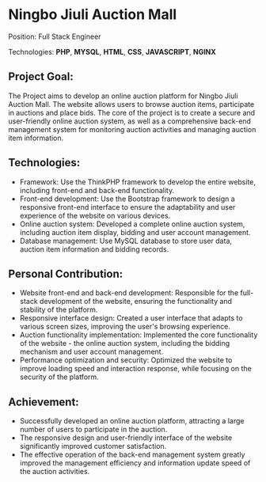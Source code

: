 # Ningbo Jiuli Auction Mall

Position: Full Stack Engineer

Technologies: **PHP**, **MYSQL**, **HTML**, **CSS**, **JAVASCRIPT**, **NGINX**

## Project Goal:

The Project aims to develop an online auction platform for Ningbo Jiuli Auction Mall. The website allows users to browse auction items, participate in auctions and place bids. The core of the project is to create a secure and user-friendly online auction system, as well as a comprehensive back-end management system for monitoring auction activities and managing auction item information.

## Technologies:

- Framework: Use the ThinkPHP framework to develop the entire website, including front-end and back-end functionality.
- Front-end development: Use the Bootstrap framework to design a responsive front-end interface to ensure the adaptability and user experience of the website on various devices.
- Online auction system: Developed a complete online auction system, including auction item display, bidding and user account management.
- Database management: Use MySQL database to store user data, auction item information and bidding records.

## Personal Contribution:

- Website front-end and back-end development: Responsible for the full-stack development of the website, ensuring the functionality and stability of the platform.
- Responsive interface design: Created a user interface that adapts to various screen sizes, improving the user's browsing experience.
- Auction functionality implementation: Implemented the core functionality of the website - the online auction system, including the bidding mechanism and user account management.
- Performance optimization and security: Optimized the website to improve loading speed and interaction response, while focusing on the security of the platform.

## Achievement:

- Successfully developed an online auction platform, attracting a large number of users to participate in the auction.
- The responsive design and user-friendly interface of the website significantly improved customer satisfaction.
- The effective operation of the back-end management system greatly improved the management efficiency and information update speed of the auction activities.
